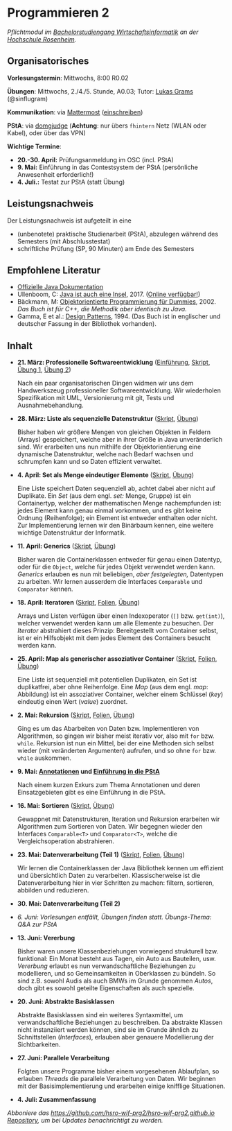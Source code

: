 # Programmieren 2

_Pflichtmodul im [Bachelorstudiengang Wirtschaftsinformatik](https://www.fh-rosenheim.de/technik/informatik-mathematik/wirtschaftsinformatik-bachelor/) an der [Hochschule Rosenheim](https://www.fh-rosenheim.de)._

## Organisatorisches

**Vorlesungstermin**: Mittwochs, 8:00 R0.02

**Übungen**: Mittwochs, 2./4./5. Stunde, A0.03; Tutor: [Lukas Grams](https://github.com/gramsimamsi) (@sinflugram)

**Kommunikation**: via [Mattermost](https://inf-mattermost.fh-rosenheim.de/wif-prg2/channels/town-square) ([einschreiben](https://inf-mattermost.fh-rosenheim.de/signup_user_complete/?id=wp3dau8xmigxtmf93z5ixur1ta))

**PStA**: via [domgjudge](http://domjudge.inf.fh-rosenheim.de) (**Achtung**: nur übers `fhintern` Netz (WLAN oder Kabel), oder über das VPN)

**Wichtige Termine**:

- **20.-30. April:** Prüfungsanmeldung im OSC (incl. PStA)
- **9. Mai:** Einführung in das Contestsystem der PStA (persönliche Anwesenheit erforderlich!)
- **4. Juli.:** Testat zur PStA (statt Übung)


## Leistungsnachweis

Der Leistungsnachweis ist aufgeteilt in eine 

- (unbenotete) praktische Studienarbeit (PStA), abzulegen während des Semesters (mit Abschlusstestat)
- schriftliche Prüfung (SP, 90 Minuten) am Ende des Semesters


## Empfohlene Literatur

- [Offizielle Java Dokumentation](https://docs.oracle.com/javase/9/)
- Ullenboom, C: [Java ist auch eine Insel](https://www.amazon.de/Java-auch-eine-Insel-Java-Entwickler/dp/3836258692/), 2017. ([Online verfügbar!](http://openbook.galileocomputing.de/javainsel))
- Bäckmann, M: [Objektorientierte Programmierung für Dummies](https://www.amazon.de/Objektorientierte-Programmierung-Dummies-Marcus-B%C3%A4ckmann/dp/3826629841/), 2002. _Das Buch ist für C++, die Methodik aber identisch zu Java._
- Gamma, E et al.: [Design Patterns](https://www.amazon.com/Design-Patterns-Object-Oriented-Addison-Wesley-Professional-ebook/dp/B000SEIBB8), 1994. (Das Buch ist in englischer und deutscher Fassung in der Bibliothek vorhanden).


## Inhalt
- **21. März: Professionelle Softwareentwicklung** ([Einführung](00-einfuehrung/), [Skript](01-professionelle-softwareentwicklung/), [Übung 1](https://github.com/hsro-wif-prg2/tutorial), [Übung 2](https://github.com/hsro-wif-prg2/example))
	
	Nach ein paar organisatorischen Dingen widmen wir uns dem Handwerkszeug professioneller Softwareentwicklung.
	Wir wiederholen Spezifikation mit UML, Versionierung mit git, Tests und Ausnahmebehandlung.

- **28. März: Liste als sequenzielle Datenstruktur** ([Skript](02-linked-list/), [Übung](https://github.com/hsro-wif-prg2/uebung01))

	Bisher haben wir größere Mengen von gleichen Objekten in Feldern (Arrays) gespeichert, welche aber in ihrer Größe in Java unveränderlich sind.
	Wir erarbeiten uns nun mithilfe der Objektorientierung eine dynamische Datenstruktur, welche nach Bedarf wachsen und schrumpfen kann und so Daten effizient verwaltet.

- **4. April: Set als Menge eindeutiger Elemente** ([Skript](/03-tree-set/), [Übung](https://github.com/hsro-wif-prg2/uebung02))

	Eine Liste speichert Daten sequenziell ab, achtet dabei aber nicht auf Duplikate.
	Ein _Set_ (aus dem engl. _set:_ Menge, Gruppe) ist ein Containertyp, welcher der mathematischen Menge nachempfunden ist: jedes Element kann genau einmal vorkommen, und es gibt keine Ordnung (Reihenfolge); ein Element ist entweder enthalten oder nicht.
	Zur Implementierung lernen wir den Binärbaum kennen, eine weitere wichtige Datenstruktur der Informatik.

- **11. April: Generics** ([Skript](/04-generics/), [Übung](https://github.com/hsro-wif-prg2/uebung03))

	Bisher waren die Containerklassen entweder für genau einen Datentyp, oder für die `Object`, welche für jedes Objekt verwendet werden kann.
	_Generics_ erlauben es nun mit beliebigen, _aber festgelegten,_ Datentypen zu arbeiten.
	Wir lernen ausserdem die Interfaces `Comparable` und `Comparator` kennen.

- **18. April: Iteratoren** ([Skript](/05-iterator/), [Folien](/05-iterator/slides/), [Übung](https://github.com/hsro-wif-prg2/uebung04))

	Arrays und Listen verfügen über einen Indexoperator (`[]` bzw. `get(int)`), welcher verwendet werden kann um alle Elemente zu besuchen.
	Der _Iterator_ abstrahiert dieses Prinzip: Bereitgestellt vom Container selbst, ist er ein Hilfsobjekt mit dem jedes Element des Containers besucht werden kann.

- **25. April: Map als generischer assoziativer Container** ([Skript](/06-map/), [Folien](/06-map/slides/), [Übung](https://github.com/hsro-wif-prg2/uebung05))

	Eine Liste ist sequenziell mit potentiellen Duplikaten, ein Set ist duplikatfrei, aber ohne Reihenfolge.
	Eine _Map_ (aus dem engl. _map_: Abbildung) ist ein assoziativer Container, welcher einem Schlüssel (_key_) eindeutig einen Wert (_value_) zuordnet.

- **2. Mai: Rekursion** ([Skript](/07-rekursion/), [Folien](/07-rekursion/slides/), [Übung](https://github.com/hsro-wif-prg2/uebung06))

	Ging es um das Abarbeiten von Daten bzw. Implementieren von Algorithmen, so gingen wir bisher meist iterativ vor, also mit `for` bzw. `while`.
	Rekursion ist nun ein Mittel, bei der eine Methoden sich selbst wieder (mit veränderten Argumenten) aufrufen, und so ohne `for` bzw. `while` auskommen.

- **9. Mai: [Annotationen](/08-annotationen/slides/) und [Einführung in die PStA](/psta/slides/)**
	
	Nach einem kurzen Exkurs zum Thema Annotationen und deren Einsatzgebieten gibt es eine Einführung in die PStA.

- **16. Mai: Sortieren** ([Skript](/09-sortieren/), [Übung](https://github.com/hsro-wif-prg2/uebung07))
	
	Gewappnet mit Datenstrukturen, Iteration und Rekursion erarbeiten wir Algorithmen zum Sortieren von Daten.
	Wir begegnen wieder den Interfaces `Comparable<T>` und `Comparator<T>`, welche die Vergleichsoperation abstrahieren.

- **23. Mai: Datenverarbeitung (Teil 1)** ([Skript](/10-datenverarbeitung/), [Folien](/10-datenverarbeitung/slides/), [Übung](https://github.com/hsro-wif-prg2/uebung08))

	Wir lernen die Containerklassen der Java Bibliothek kennen um effizient und übersichtlich Daten zu verarbeiten.
	Klassischerweise ist die Datenverarbeitung hier in vier Schritten zu machen: filtern, sortieren, abbilden und reduzieren.

- **30. Mai: Datenverarbeitung (Teil 2)**

- _6. Juni: Vorlesungen entfällt, Übungen finden statt. Übungs-Thema: Q&A zur PStA_

- **13. Juni: Vererbung**

	Bisher waren unsere Klassenbeziehungen vorwiegend strukturell bzw. funktional: Ein Monat besteht aus Tagen, ein Auto aus Bauteilen, usw.
	_Vererbung_ erlaubt es nun verwandschaftliche Beziehungen zu modellieren, und so Gemeinsamkeiten in Oberklassen zu bündeln.
	So sind z.B. sowohl Audis als auch BMWs im Grunde genommen _Autos_, doch gibt es sowohl geteilte Eigenschaften als auch spezielle.

- **20. Juni: Abstrakte Basisklassen**
	
	Abstrakte Basisklassen sind ein weiteres Syntaxmittel, um verwandschaftliche Beziehungen zu beschreiben.
	Da abstrakte Klassen nicht instanziiert werden können, sind sie im Grunde ähnlich zu Schnittstellen (_Interfaces_), erlauben aber genauere Modellierung der Sichtbarkeiten.

- **27. Juni: Parallele Verarbeitung**
	
	Folgten unsere Programme bisher einem vorgesehenen Ablaufplan, so erlauben _Threads_ die parallele Verarbeitung von Daten.
	Wir beginnen mit der Basisimplementierung und erarbeiten einige knifflige Situationen.

- **4. Juli: Zusammenfassung**


_Abboniere das [https://github.com/hsro-wif-prg2/hsro-wif-prg2.github.io Repository](https://github.com/hsro-wif-prg2/hsro-wif-prg2.github.io), um bei Updates benachrichtigt zu werden._
